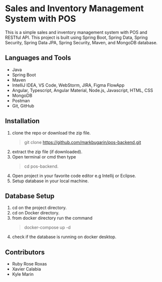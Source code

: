 # Sales and Inventory Management System with POS
This is a simple sales and inventory management system with POS and RESTful API. This project is built using Spring Boot, Spring Data, Spring Security, Spring Data JPA, Spring Security, Maven, and MongoDB database.
## Languages and Tools
- Java 
- Spring Boot 
- Maven
- IntelliJ IDEA, VS Code, WebStorm, JIRA, Figma FlowApp
- Angular, Typescript, Angular Material, Node.js, Javascript, HTML, CSS
- MongoDB
- Postman
- Git, GitHub
## Installation
1. clone the repo or download the zip file.
   > git clone https://github.com/markbugarin/pos-backend.git
2. extract the zip file (if downloaded).
3. Open terminal or cmd then type 
   > cd pos-backend.
4. Open project in your favorite code editor e.g Intellij or Eclipse.
5. Setup database in your local machine.
## Database Setup
1. cd on the project directory.
2. cd on Docker directory.
3. from docker directory run the command
   > docker-compose up -d
4. check if the database is running on docker desktop.

## Contributors
- Ruby Rose Roxas
- Xavier Calabia
- Kyle Marin
